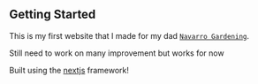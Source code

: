 ## Getting Started

This is my first website that I made for my dad [`Navarro Gardening`](https://navarrogardening.com/).

Still need to work on many improvement but works for now

Built using the [nextjs](https://nextjs.org/docs) framework!

